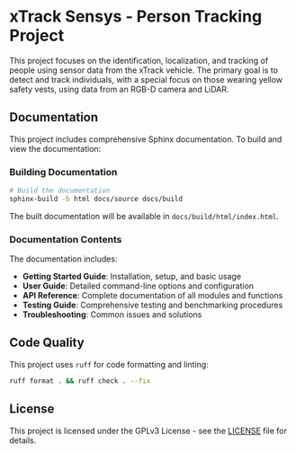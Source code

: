 # xTrack Sensys - Person Tracking Project

This project focuses on the identification, localization, and tracking of people using sensor data from the xTrack vehicle. The primary goal is to detect and track individuals, with a special focus on those wearing yellow safety vests, using data from an RGB-D camera and LiDAR.

## Documentation

This project includes comprehensive Sphinx documentation. To build and view the documentation:

### Building Documentation

```bash
# Build the documentation
sphinx-build -b html docs/source docs/build
```

The built documentation will be available in `docs/build/html/index.html`.

### Documentation Contents

The documentation includes:

- **Getting Started Guide**: Installation, setup, and basic usage
- **User Guide**: Detailed command-line options and configuration
- **API Reference**: Complete documentation of all modules and functions
- **Testing Guide**: Comprehensive testing and benchmarking procedures
- **Troubleshooting**: Common issues and solutions

## Code Quality

This project uses `ruff` for code formatting and linting:

```bash
ruff format . && ruff check . --fix
```

## License

This project is licensed under the GPLv3 License - see the [LICENSE](LICENSE) file for details.
